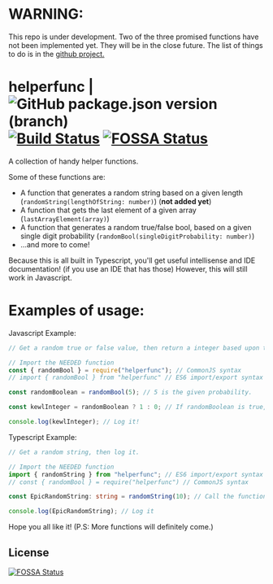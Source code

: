 # WARNING:

This repo is under development. Two of the three promised functions have not been implemented yet.
They will be in the close future. The list of things to do is in the
[github project.](https://github.com/0xBooper/helperfunc/projects/1)

# helperfunc | ![GitHub package.json version (branch)](https://img.shields.io/github/package-json/v/0xBooper/helperfunc/main?label=version&logo=npm&style=flat-square) [![Build Status](https://travis-ci.com/0xBooper/helperfunc.svg?branch=main)](https://travis-ci.com/0xBooper/helperfunc) [![FOSSA Status](https://app.fossa.com/api/projects/git%2Bgithub.com%2F0xBooper%2Fhelperfunc.svg?type=shield)](https://app.fossa.com/projects/git%2Bgithub.com%2F0xBooper%2Fhelperfunc?ref=badge_shield)

A collection of handy helper functions.

Some of these functions are:

- A function that generates a random string based on a given length (`randomString(lengthOfString: number)`) (**not added yet**)
- A function that gets the last element of a given array (`lastArrayElement(array)`)
- A function that generates a random true/false bool, based on a given single digit probability (`randomBool(singleDigitProbability: number)`)
- ...and more to come!

Because this is all built in Typescript, you'll get useful intellisense and IDE documentation! (if you use an IDE that has those)
However, this will still work in Javascript.

# Examples of usage:

Javascript Example:

```javascript
// Get a random true or false value, then return a integer based upon that.

// Import the NEEDED function
const { randomBool } = require("helperfunc"); // CommonJS syntax
// import { randomBool } from "helperfunc" // ES6 import/export syntax

const randomBoolean = randomBool(5); // 5 is the given probability.

const kewlInteger = randomBoolean ? 1 : 0; // If randomBoolean is true, make kewlInteger 1, otherwise, make it 0.

console.log(kewlInteger); // Log it!
```

Typescript Example:

```typescript
// Get a random string, then log it.

// Import the NEEDED function
import { randomString } from "helperfunc"; // ES6 import/export syntax
// const { randomBool } = require("helperfunc") // CommonJS syntax

const EpicRandomString: string = randomString(10); // Call the function

console.log(EpicRandomString); // Log it
```

Hope you all like it! (P.S: More functions will definitely come.)

## License

[![FOSSA Status](https://app.fossa.com/api/projects/git%2Bgithub.com%2F0xBooper%2Fhelperfunc.svg?type=large)](https://app.fossa.com/projects/git%2Bgithub.com%2F0xBooper%2Fhelperfunc?ref=badge_large)
